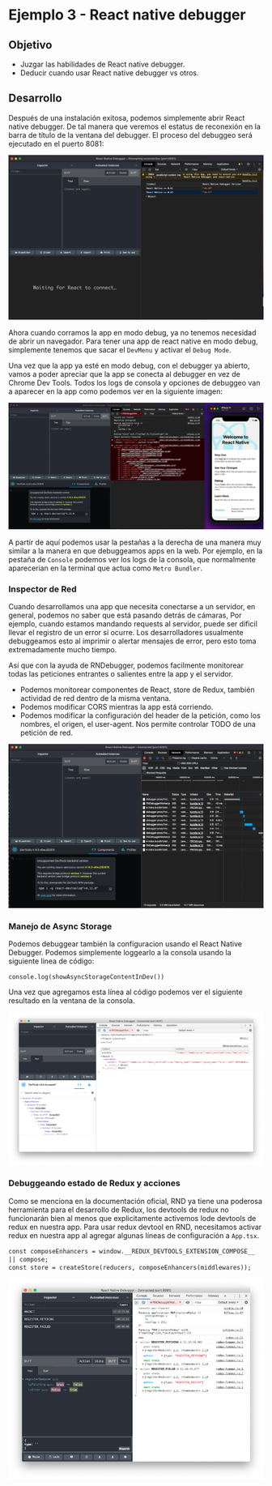 # Ejemplo 3 - React native debugger

## Objetivo

- Juzgar las habilidades de React native debugger.
- Deducir cuando usar React native debugger vs otros.

## Desarrollo

Después de una instalación exitosa, podemos simplemente abrir React native debugger. De tal manera que veremos el estatus de reconexión en la barra de título de la ventana del debugger. El proceso del debuggeo será ejecutado en el puerto 8081:

![8081](./assets/8081.png)

Ahora cuando corramos la app en modo debug, ya no tenemos necesidad de abrir un navegador. Para tener una app de react native en modo debug, simplemente tenemos que sacar el `DevMenu` y activar el `Debug Mode`.

Una vez que la app ya esté en modo debug, con el debugger ya abierto, vamos a poder apreciar que la app se conecta al debugger en vez de Chrome Dev Tools. Todos los logs de consola y opciones de debuggeo van a aparecer en la app como podemos ver en la siguiente imagen:

![Debugger](./assets/RNDebugger.png)

A partir de aquí podemos usar la pestañas a la derecha de una manera muy similar a la manera en que debuggeamos apps en la web. Por ejemplo, en la pestaña de `Console` podemos ver los logs de la consola, que normalmente aparecerian en la terminal que actua como `Metro Bundler`.

### Inspector de Red

Cuando desarrollamos una app que necesita conectarse a un servidor, en general, podemos no saber que está pasando detrás de cámaras, Por ejemplo, cuando estamos mandando requests al servidor, puede ser dificil llevar el registro de un error si ocurre. Los desarrolladores usualmente debuggeamos esto al imprimir o alertar mensajes de error, pero esto toma extremadamente mucho tiempo.

Así que con la ayuda de RNDebugger, podemos facilmente monitorear todas las peticiones entrantes o salientes entre la app y el servidor.

- Podemos monitorear componentes de React, store de Redux, también actividad de red dentro de la misma ventana.
- Podemos modificar CORS mientras la app está corriendo.
- Podemos modificar la configuración del header de la petición, como los nombres, el origen, el user-agent. Nos permite controlar TODO de una petición de red.

![Network](./assets/Network.png)

### Manejo de Async Storage

Podemos debuggear también la configuracion usando el React Native Debugger. Podemos simplemente loggearlo a la consola usando la siguiente linea de código:

```TS
console.log(showAsyncStorageContentInDev())
```

Una vez que agregamos esta línea al código podemos ver el siguiente resultado en la ventana de la consola.

![Async Storage](./assets/AsyncStorage.png)

### Debuggeando estado de Redux y acciones

Como se menciona en la documentación oficial, RND ya tiene una poderosa herramienta para el desarrollo de Redux, los devtools de redux no funcionarán bien al menos que explicitamente activemos lode devtools de redux en nuestra app. Para usar redux devtool en RND, necesitamos activar redux en nuestra app al agregar algunas líneas de configuración a `App.tsx`.

```TS
const composeEnhancers = window.__REDUX_DEVTOOLS_EXTENSION_COMPOSE__ || compose;
const store = createStore(reducers, composeEnhancers(middlewares));
```

![Redux](./assets/Redux.png)

